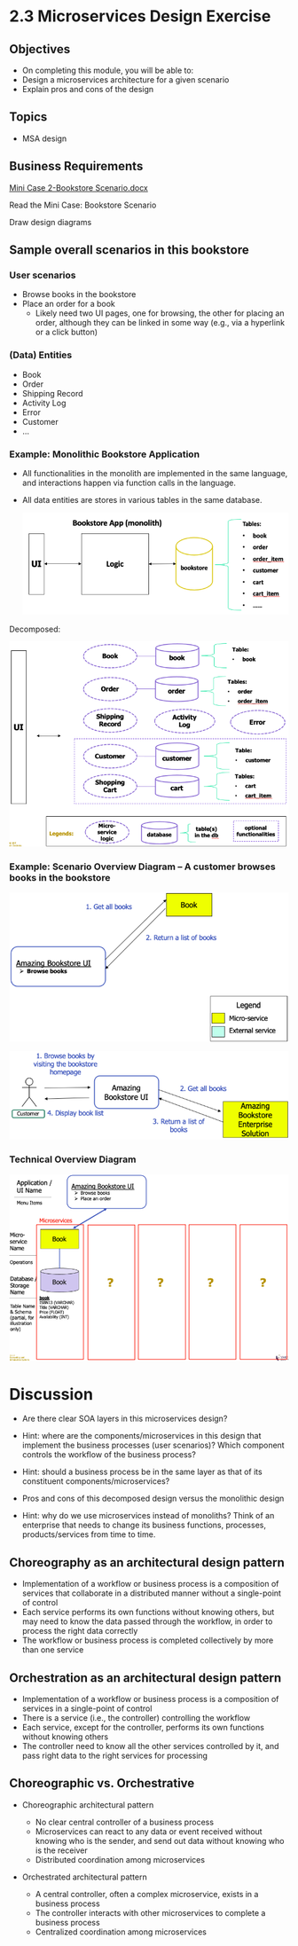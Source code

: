 # 2.3 Microservices Design Exercise

## Objectives

- On completing this module, you will be able to:
- Design a microservices architecture for a given scenario
- Explain pros and cons of the design

## Topics

- MSA design

## Business Requirements

[Mini Case 2-Bookstore Scenario.docx](2%203%20Micros%20c1aef/Mini_Case_2-Bookstore_Scenario.docx)

Read the Mini Case: Bookstore Scenario

Draw design diagrams

## Sample overall scenarios in this bookstore

### User scenarios

- Browse books in the bookstore
- Place an order for a book
    - Likely need two UI pages, one for browsing, the other for placing an order, although they can be linked in some way (e.g., via a hyperlink or a click button)
    

### (Data) Entities

- Book
- Order
- Shipping Record
- Activity Log
- Error
- Customer
- …

### Example: Monolithic Bookstore Application

- All functionalities in the monolith are implemented in the same language, and interactions happen via function calls in the language.
- All data entities are stores in various tables in the same database.
    
    ![Untitled](2%203%20Micros%20c1aef/Untitled.png)
    

Decomposed:

![Untitled](2%203%20Micros%20c1aef/Untitled%201.png)

### Example: Scenario Overview Diagram	– A customer browses books in the bookstore

![Untitled](2%203%20Micros%20c1aef/Untitled%202.png)

![Untitled](2%203%20Micros%20c1aef/Untitled%203.png)

### Technical Overview Diagram

![Untitled](2%203%20Micros%20c1aef/Untitled%204.png)

# Discussion

- Are there clear SOA layers in this microservices design?
- Hint: where are the components/microservices in this design that implement the business processes (user scenarios)? Which component controls the workflow of the business process?
- Hint: should a business process be in the same layer as that of its constituent components/microservices?

- Pros and cons of this decomposed design versus the monolithic design
- Hint: why do we use microservices instead of monoliths? Think of an enterprise that needs to change its business functions, processes, products/services from time to time.

## Choreography as an architectural design pattern

- Implementation of a workflow or business process is a composition of services that collaborate in a distributed manner without a single-point of control
- Each service performs its own functions without knowing others, but may need to know the data passed through the workflow, in order to process the right data correctly
- The workflow or business process is completed collectively by more than one service

## Orchestration as an architectural design pattern

- Implementation of a workflow or business process is a composition of services in a single-point of control
- There is a service (i.e., the controller) controlling the workflow
- Each service, except for the controller, performs its own functions without knowing others
- The controller need to know all the other services controlled by it, and pass right data to the right services for processing

## Choreographic vs. Orchestrative

- Choreographic architectural pattern
    - No clear central controller of a business process
    - Microservices can react to any data or event received without knowing who is the sender, and send out data without knowing who is the receiver
    - Distributed coordination among microservices

- Orchestrated architectural pattern
    - A central controller, often a complex microservice, exists in a business process
    - The controller interacts with other microservices to complete a business process
    - Centralized coordination among microservices